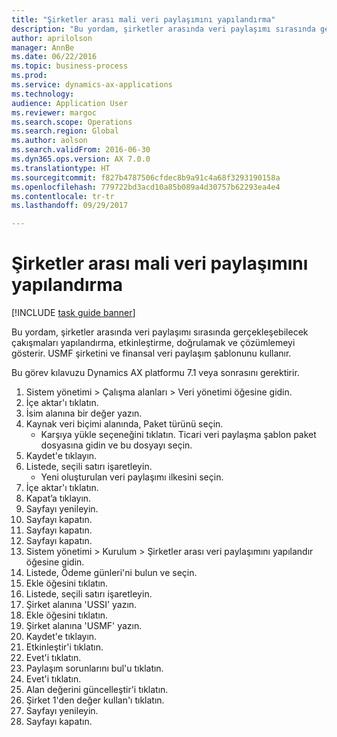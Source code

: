```yaml
--- 
title: "Şirketler arası mali veri paylaşımını yapılandırma"
description: "Bu yordam, şirketler arasında veri paylaşımı sırasında gerçekleşebilecek çakışmaları yapılandırma, etkinleştirme, doğrulamak ve çözümlemeyi gösterir."
author: aprilolson
manager: AnnBe
ms.date: 06/22/2016
ms.topic: business-process
ms.prod: 
ms.service: dynamics-ax-applications
ms.technology: 
audience: Application User
ms.reviewer: margoc
ms.search.scope: Operations
ms.search.region: Global
ms.author: aolson
ms.search.validFrom: 2016-06-30
ms.dyn365.ops.version: AX 7.0.0
ms.translationtype: HT
ms.sourcegitcommit: f827b4787506cfdec8b9a91c4a68f3293190158a
ms.openlocfilehash: 779722bd3acd10a85b089a4d30757b62293ea4e4
ms.contentlocale: tr-tr
ms.lasthandoff: 09/29/2017

---
```

# <a name="configure-financial-cross-company-data-sharing"></a>Şirketler arası mali veri paylaşımını yapılandırma

[!INCLUDE [task guide banner](../../includes/task-guide-banner.md)]

Bu yordam, şirketler arasında veri paylaşımı sırasında gerçekleşebilecek çakışmaları yapılandırma, etkinleştirme, doğrulamak ve çözümlemeyi gösterir. USMF şirketini ve finansal veri paylaşım şablonunu kullanır.



Bu görev kılavuzu Dynamics AX platformu 7.1 veya sonrasını gerektirir.

1. Sistem yönetimi > Çalışma alanları > Veri yönetimi öğesine gidin.
2. İçe aktar'ı tıklatın.
3. İsim alanına bir değer yazın.
4. Kaynak veri biçimi alanında, Paket türünü seçin.
    * Karşıya yükle seçeneğini tıklatın. Ticari veri paylaşma şablon paket dosyasına gidin ve bu dosyayı seçin.  
5. Kaydet'e tıklayın.
6. Listede, seçili satırı işaretleyin.
    * Yeni oluşturulan veri paylaşımı ilkesini seçin.  
7. İçe aktar'ı tıklatın.
8. Kapat’a tıklayın.
9. Sayfayı yenileyin.
10. Sayfayı kapatın.
11. Sayfayı kapatın.
12. Sayfayı kapatın.
13. Sistem yönetimi > Kurulum > Şirketler arası veri paylaşımını yapılandır öğesine gidin.
14. Listede, Ödeme günleri'ni bulun ve seçin.
15. Ekle öğesini tıklatın.
16. Listede, seçili satırı işaretleyin.
17. Şirket alanına 'USSI' yazın.
18. Ekle öğesini tıklatın.
19. Şirket alanına 'USMF' yazın.
20. Kaydet'e tıklayın.
21. Etkinleştir'i tıklatın.
22. Evet'i tıklatın.
23. Paylaşım sorunlarını bul'u tıklatın.
24. Evet'i tıklatın.
25. Alan değerini güncelleştir'i tıklatın.
26. Şirket 1'den değer kullan'ı tıklatın.
27. Sayfayı yenileyin.
28. Sayfayı kapatın.


